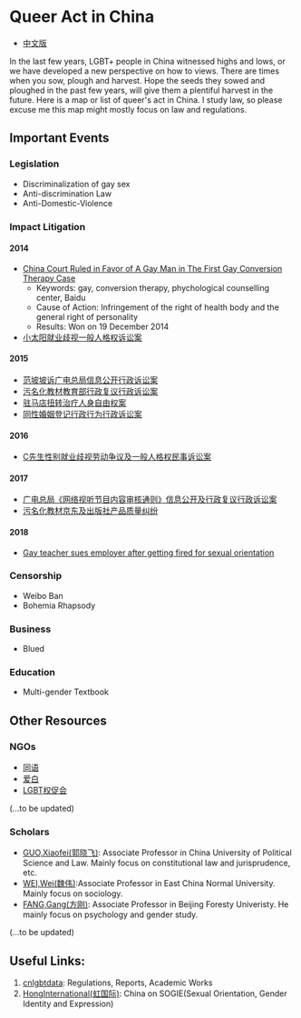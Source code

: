 # Queer Act in China

* [中文版](./README_CN.md)

In the last few years, LGBT+ people in China witnessed highs and lows, or we have developed a new perspective on how to views. There are times when you sow, plough and harvest. Hope the seeds they sowed and ploughed in the past few years, will give them a plentiful harvest in the future. Here is a map or list of queer's act in China. I study law, so please excuse me this map might mostly focus on law and regulations.

## Important Events


### Legislation
* Discriminalization of gay sex
* Anti-discrimination Law
* Anti-Domestic-Violence

### Impact Litigation
#### 2014
* [China Court Ruled in Favor of A Gay Man in The First Gay Conversion Therapy Case](./yanzi.md)
  * Keywords: gay, conversion therapy, phychological counselling center, Baidu
  * Cause of Action: Infringement of the right of health body and the general right of personality 
  * Results: Won on 19 December 2014
* [小太阳就业歧视一般人格权诉讼案](./xiaotaiyang.md)

#### 2015
* [范坡坡诉广电总局信息公开行政诉讼案](./fanpopo.md)
* [污名化教材教育部行政复议行政诉讼案](./qiubai.md)
* [驻马店扭转治疗人身自由权案](./zhumadian.md)
* [同性婚姻登记行政行为行政诉讼案](./sunwenlin.md)

#### 2016
* [C先生性别就业歧视劳动争议及一般人格权民事诉讼案](./cxiansheng.md)

#### 2017
* [广电总局《网络视听节目内容审核通则》信息公开及行政复议行政诉讼案](./tongze.md)
* [污名化教材京东及出版社产品质量纠纷](./xixi.md)

#### 2018
* [Gay teacher sues employer after getting fired for sexual orientation](./mingjue.md)


### Censorship
* Weibo Ban
* Bohemia Rhapsody

### Business
* Blued

### Education
* Multi-gender Textbook


## Other Resources

### NGOs

* [同语](http://mp.weixin.qq.com/profile?src=3&timestamp=1556127745&ver=1&signature=c4u9Qss7WdRLhayYJWZOLXQZAHRWEAAycQSlN6u00I1QLCLLF0670U4iDzK7js1J2Z13DnJRA7IjLgEFnAAzmw==)
* [爱白](http://mp.weixin.qq.com/profile?src=3&timestamp=1556128068&ver=1&signature=yju9ejIXaXFfipNr6poCDEKulHGx2LZwnrED304MJ*yVi1Y8m1w3lJVIORWzhNBcgXio5zdTgQIA*bBJ44XjaQ==)
* [LGBT权促会](http://mp.weixin.qq.com/profile?src=3&timestamp=1556128118&ver=1&signature=nV3D416zEDlX-ye-yFgc0IdjeNdN1mpPH1HIawjcHJDcGBtGjHdacxV3Tktx3Oa019EastHDUQUu-VeD53Bbpg==)

(...to be updated)

### Scholars
* [GUO,Xiaofei(郭晓飞)](http://fxy.cupl.edu.cn/info/1091/2610.htm): Associate Professor in China University of Political Science and Law. Mainly focus on constitutional law and jurisprudence, etc.
* [WEI,Wei(魏伟)](https://www.douban.com/note/558790908/):Associate Professor in East China Normal University. Mainly focus on sociology.
* [FANG,Gang(方刚)](https://baike.baidu.com/item/方刚/9478294?fr=aladdin): Associate Professor in Beijing Foresty Univeristy. He mainly focus on psychology and gender study.

 (...to be updated)


## Useful Links:

1. [cnlgbtdata](https://cnlgbtdata.com/): Regulations, Reports, Academic Works
2. [HongInternational(虹国际)](http://rainbowun.org): China on SOGIE(Sexual Orientation, Gender Identity and Expression)
